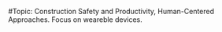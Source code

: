 #Topic: 
Construction Safety and Productivity, Human-Centered Approaches. Focus on weareble devices.
